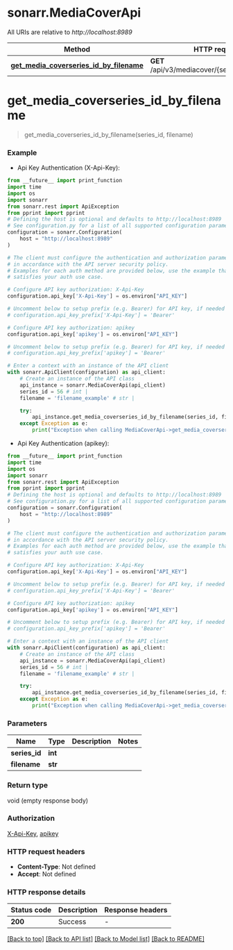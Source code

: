 # sonarr.MediaCoverApi

All URIs are relative to *http://localhost:8989*

Method | HTTP request | Description
------------- | ------------- | -------------
[**get_media_coverseries_id_by_filename**](MediaCoverApi.md#get_media_coverseries_id_by_filename) | **GET** /api/v3/mediacover/{seriesId}/{filename} | 


# **get_media_coverseries_id_by_filename**
> get_media_coverseries_id_by_filename(series_id, filename)



### Example

* Api Key Authentication (X-Api-Key):
```python
from __future__ import print_function
import time
import os
import sonarr
from sonarr.rest import ApiException
from pprint import pprint
# Defining the host is optional and defaults to http://localhost:8989
# See configuration.py for a list of all supported configuration parameters.
configuration = sonarr.Configuration(
    host = "http://localhost:8989"
)

# The client must configure the authentication and authorization parameters
# in accordance with the API server security policy.
# Examples for each auth method are provided below, use the example that
# satisfies your auth use case.

# Configure API key authorization: X-Api-Key
configuration.api_key['X-Api-Key'] = os.environ["API_KEY"]

# Uncomment below to setup prefix (e.g. Bearer) for API key, if needed
# configuration.api_key_prefix['X-Api-Key'] = 'Bearer'

# Configure API key authorization: apikey
configuration.api_key['apikey'] = os.environ["API_KEY"]

# Uncomment below to setup prefix (e.g. Bearer) for API key, if needed
# configuration.api_key_prefix['apikey'] = 'Bearer'

# Enter a context with an instance of the API client
with sonarr.ApiClient(configuration) as api_client:
    # Create an instance of the API class
    api_instance = sonarr.MediaCoverApi(api_client)
    series_id = 56 # int | 
    filename = 'filename_example' # str | 

    try:
        api_instance.get_media_coverseries_id_by_filename(series_id, filename)
    except Exception as e:
        print("Exception when calling MediaCoverApi->get_media_coverseries_id_by_filename: %s\n" % e)
```

* Api Key Authentication (apikey):
```python
from __future__ import print_function
import time
import os
import sonarr
from sonarr.rest import ApiException
from pprint import pprint
# Defining the host is optional and defaults to http://localhost:8989
# See configuration.py for a list of all supported configuration parameters.
configuration = sonarr.Configuration(
    host = "http://localhost:8989"
)

# The client must configure the authentication and authorization parameters
# in accordance with the API server security policy.
# Examples for each auth method are provided below, use the example that
# satisfies your auth use case.

# Configure API key authorization: X-Api-Key
configuration.api_key['X-Api-Key'] = os.environ["API_KEY"]

# Uncomment below to setup prefix (e.g. Bearer) for API key, if needed
# configuration.api_key_prefix['X-Api-Key'] = 'Bearer'

# Configure API key authorization: apikey
configuration.api_key['apikey'] = os.environ["API_KEY"]

# Uncomment below to setup prefix (e.g. Bearer) for API key, if needed
# configuration.api_key_prefix['apikey'] = 'Bearer'

# Enter a context with an instance of the API client
with sonarr.ApiClient(configuration) as api_client:
    # Create an instance of the API class
    api_instance = sonarr.MediaCoverApi(api_client)
    series_id = 56 # int | 
    filename = 'filename_example' # str | 

    try:
        api_instance.get_media_coverseries_id_by_filename(series_id, filename)
    except Exception as e:
        print("Exception when calling MediaCoverApi->get_media_coverseries_id_by_filename: %s\n" % e)
```

### Parameters

Name | Type | Description  | Notes
------------- | ------------- | ------------- | -------------
 **series_id** | **int**|  | 
 **filename** | **str**|  | 

### Return type

void (empty response body)

### Authorization

[X-Api-Key](../README.md#X-Api-Key), [apikey](../README.md#apikey)

### HTTP request headers

 - **Content-Type**: Not defined
 - **Accept**: Not defined

### HTTP response details
| Status code | Description | Response headers |
|-------------|-------------|------------------|
**200** | Success |  -  |

[[Back to top]](#) [[Back to API list]](../README.md#documentation-for-api-endpoints) [[Back to Model list]](../README.md#documentation-for-models) [[Back to README]](../README.md)

